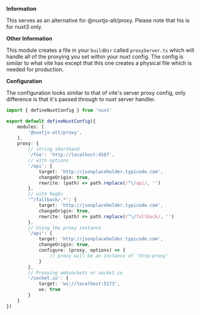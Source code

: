 **Information**

This serves as an alternative for @nuxtjs-alt/proxy. Please note that his is for nuxt3 only.

**Other Information**

This module creates a file in your `buildDir`  called `proxyServer.ts` which will handle all of the proxying you set within your nuxt config. The config is similar to what vite has except that this one creates a physical file which is needed for production.

**Configuration**

The configuration looks similar to that of vite's server proxy config, only difference is that it's passed through to nuxt server handler.

```ts
import { defineNuxtConfig } from 'nuxt'

export default defineNuxtConfig({
    modules: [
        '@nuxtjs-alt/proxy',
    ],
    proxy: {
        // string shorthand
        '/foo': 'http://localhost:4567',
        // with options
        '/api': {
            target: 'http://jsonplaceholder.typicode.com',
            changeOrigin: true,
            rewrite: (path) => path.replace(/^\/api/, '')
        },
        // with RegEx
        '^/fallback/.*': {
            target: 'http://jsonplaceholder.typicode.com',
            changeOrigin: true,
            rewrite: (path) => path.replace(/^\/fallback/, '')
        },
        // Using the proxy instance
        '/api': {
            target: 'http://jsonplaceholder.typicode.com',
            changeOrigin: true,
            configure: (proxy, options) => {
                // proxy will be an instance of 'http-proxy'
            }
        },
        // Proxying websockets or socket.io
        '/socket.io': {
            target: 'ws://localhost:5173',
            ws: true
        }
    }
})

```
